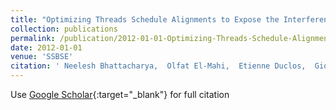 ```yaml
---
title: "Optimizing Threads Schedule Alignments to Expose the Interference Bug Pattern"
collection: publications
permalink: /publication/2012-01-01-Optimizing-Threads-Schedule-Alignments-to-Expose-the-Interference-Bug-Pattern
date: 2012-01-01
venue: 'SSBSE'
citation: ' Neelesh Bhattacharya,  Olfat El-Mahi,  Etienne Duclos,  Giovanni Beltrame,  Giuliano Antoniol,  S&apos;ebastien Digabel,  Yann-Ga&quot;el Gu&apos;eh&apos;eneuc, &quot;Optimizing Threads Schedule Alignments to Expose the Interference Bug Pattern.&quot; SSBSE, 2012.'
---
```

Use [Google Scholar](https://scholar.google.com/scholar?q=Optimizing+Threads+Schedule+Alignments+to+Expose+the+Interference+Bug+Pattern){:target="_blank"} for full citation